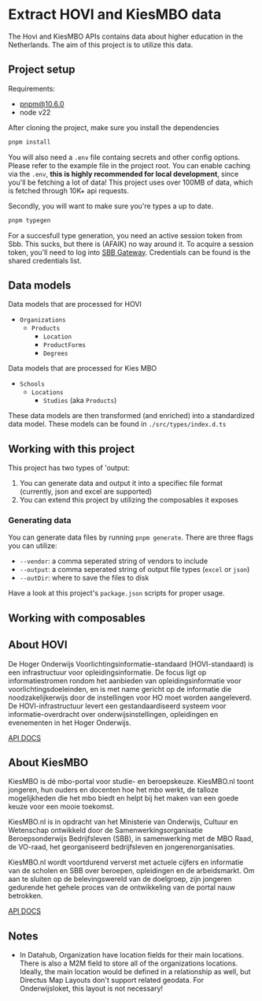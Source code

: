# Extract HOVI and KiesMBO data
The Hovi and KiesMBO APIs contains data about higher education in the Netherlands. The aim of this project is to utilize this data.

## Project setup
Requirements:
- pnpm@10.6.0
- node v22

After cloning the project, make sure you install the dependencies
```bash
pnpm install
```

You will also need a `.env` file containg secrets and other config options. Please refer to the example file in the project root. You can enable caching via the `.env`, **this is highly recommended for local development**, since you'll be fetching a lot of data! This project uses over 100MB of data, which is fetched through 10K+ api requests.

Secondly, you will want to make sure you're types a up to date.

```bash
pnpm typegen
```

For a succesfull type generation, you need an active session token from Sbb. This sucks, but there is (AFAIK) no way around it. To acquire a session token, you'll need to log into [SBB Gateway](https://gateway-portal.s-bb.nl). Credentials can be found is the shared credentials list.


## Data models
Data models that are processed for HOVI
- `Organizations`
  - `Products`
    - `Location`
    - `ProductForms`
    - `Degrees`

Data models that are processed for Kies MBO
- `Schools`
  - `Locations`
    - `Studies` (aka `Products`)

These data models are then transformed (and enriched) into a standardized data model. These models can be found in `./src/types/index.d.ts`

## Working with this project
This project has two types of 'output:
1. You can generate data and output it into a specifiec file format (currently, json and excel are supported)
2. You can extend this project by utilizing the composables it exposes

### Generating data
You can generate data files by running `pnpm generate`. There are three flags you can utilize:
- `--vendor`: a comma seperated string of vendors to include
- `--output`: a comma seperated string of output file types (`excel` or `json`)
- `--outDir`: where to save the files to disk

Have a look at this project's `package.json` scripts for proper usage.

## Working with composables


## About HOVI
De Hoger Onderwijs Voorlichtingsinformatie-standaard (HOVI-standaard) is een infrastructuur voor opleidingsinformatie. De focus ligt op informatiestromen rondom het aanbieden van opleidingsinformatie voor voorlichtingsdoeleinden, en is met name gericht op de informatie die noodzakelijkerwijs door de instellingen voor HO moet worden aangeleverd. De HOVI-infrastructuur levert een gestandaardiseerd systeem voor informatie-overdracht over onderwijsinstellingen, opleidingen en evenementen in het Hoger Onderwijs.

[API DOCS](https://api.hovi.nl/hovi-api-test/)

## About KiesMBO
KiesMBO is dé mbo-portal voor studie- en beroepskeuze. KiesMBO.nl toont jongeren, hun ouders en docenten hoe het mbo werkt, de talloze mogelijkheden die het mbo biedt en helpt bij het maken van een goede keuze voor een mooie toekomst.

KiesMBO.nl is in opdracht van het Ministerie van Onderwijs, Cultuur en Wetenschap ontwikkeld door de Samenwerkingsorganisatie Beroepsonderwijs Bedrijfsleven (SBB), in samenwerking met de MBO Raad, de VO-raad, het georganiseerd bedrijfsleven en jongerenorganisaties. 

KiesMBO.nl wordt voortdurend ververst met actuele cijfers en informatie van de scholen en SBB over beroepen, opleidingen en de arbeidsmarkt. Om aan te sluiten op de belevingswereld van de doelgroep, zijn jongeren gedurende het gehele proces van de ontwikkeling van de portal nauw betrokken.  

[API DOCS](https://gateway-portal.s-bb.nl/api-details#api=kiesmbo-api&operation=Export)


## Notes
- In Datahub, Organization have location fields for their main locations. There is also a M2M field to store all of the organizations locations. Ideally, the main location would be defined in a relationship as well, but Directus Map Layouts don't support related geodata. For Onderwijsloket, this layout is not necessary!